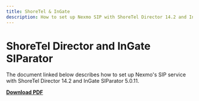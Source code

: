```yaml
---
title: ShoreTel & InGate
description: How to set up Nexmo SIP with ShoreTel Director 14.2 and InGate SIParator 5.0.11
---
```


# ShoreTel Director and InGate SIParator

The document linked below describes how to set up Nexmo's SIP service with ShoreTel Director 14.2 and InGate SIParator 5.0.11.

**[Download PDF](/assets/pdf/sip/configuration/nexmo-sip-shoretel.pdf)**

